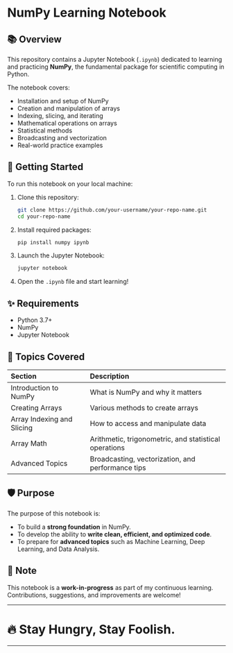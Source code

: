# NumPy Learning Notebook

## 📚 Overview

This repository contains a Jupyter Notebook (`.ipynb`) dedicated to learning and practicing **NumPy**, the fundamental package for scientific computing in Python.

The notebook covers:
- Installation and setup of NumPy
- Creation and manipulation of arrays
- Indexing, slicing, and iterating
- Mathematical operations on arrays
- Statistical methods
- Broadcasting and vectorization
- Real-world practice examples

## 🚀 Getting Started

To run this notebook on your local machine:

1. Clone this repository:
   ```bash
   git clone https://github.com/your-username/your-repo-name.git
   cd your-repo-name
   ```

2. Install required packages:
   ```bash
   pip install numpy ipynb
   ```

3. Launch the Jupyter Notebook:
   ```bash
   jupyter notebook
   ```

4. Open the `.ipynb` file and start learning!

## ✨ Requirements

- Python 3.7+
- NumPy
- Jupyter Notebook

## 💖 Topics Covered

| Section | Description |
|:--------|:------------|
| Introduction to NumPy | What is NumPy and why it matters |
| Creating Arrays | Various methods to create arrays |
| Array Indexing and Slicing | How to access and manipulate data |
| Array Math | Arithmetic, trigonometric, and statistical operations |
| Advanced Topics | Broadcasting, vectorization, and performance tips |

## 🛡️ Purpose

The purpose of this notebook is:
- To build a **strong foundation** in NumPy.
- To develop the ability to **write clean, efficient, and optimized code**.
- To prepare for **advanced topics** such as Machine Learning, Deep Learning, and Data Analysis.

## 📌 Note

This notebook is a **work-in-progress** as part of my continuous learning.  
Contributions, suggestions, and improvements are welcome!

---

# 🔥 Stay Hungry, Stay Foolish.

---

